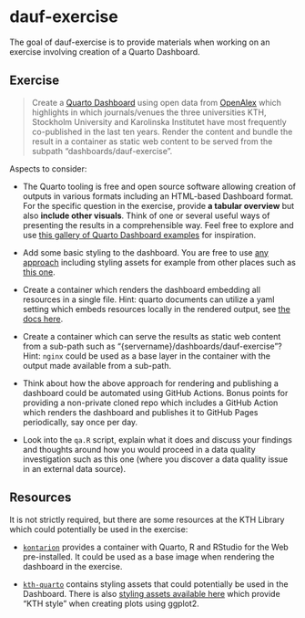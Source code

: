 
<!-- README.md is generated from README.Rmd. Please edit that file -->

# dauf-exercise

<!-- badges: start -->
<!-- badges: end -->

The goal of dauf-exercise is to provide materials when working on an
exercise involving creation of a Quarto Dashboard.

## Exercise

> Create a [Quarto
> Dashboard](https://quarto.org/docs/dashboards/layout.html) using open
> data from [OpenAlex](https://openalex.org/Research.pdf) which
> highlights in which journals/venues the three universities KTH,
> Stockholm University and Karolinska Institutet have most frequently
> co-published in the last ten years. Render the content and bundle the
> result in a container as static web content to be served from the
> subpath “dashboards/dauf-exercise”.

Aspects to consider:

- The Quarto tooling is free and open source software allowing creation
  of outputs in various formats including an HTML-based Dashboard
  format. For the specific question in the exercise, provide **a tabular
  overview** but also **include other visuals**. Think of one or several
  useful ways of presenting the results in a comprehensible way. Feel
  free to explore and use [this gallery of Quarto Dashboard
  examples](https://quarto.org/docs/dashboards/examples/#r) for
  inspiration.

- Add some basic styling to the dashboard. You are free to use [any
  approach](https://quarto.org/docs/dashboards/theming.html) including
  styling assets for example from other places such as [this
  one](https://github.com/KTH-Library/bootswatch-kth).

- Create a container which renders the dashboard embedding all resources
  in a single file. Hint: quarto documents can utilize a yaml setting
  which embeds resources locally in the rendered output, see [the docs
  here](https://quarto.org/docs/reference/formats/html.html#rendering).

- Create a container which can serve the results as static web content
  from a sub-path such as “{servername}/dashboards/dauf-exercise”? Hint:
  `nginx` could be used as a base layer in the container with the output
  made available from a sub-path.

- Think about how the above approach for rendering and publishing a
  dashboard could be automated using GitHub Actions. Bonus points for
  providing a non-private cloned repo which includes a GitHub Action
  which renders the dashboard and publishes it to GitHub Pages
  periodically, say once per day.

- Look into the `qa.R` script, explain what it does and discuss your
  findings and thoughts around how you would proceed in a data quality
  investigation such as this one (where you discover a data quality
  issue in an external data source).

## Resources

It is not strictly required, but there are some resources at the KTH
Library which could potentially be used in the exercise:

- [`kontarion`](https://github.com/KTH-Library/kontarion) provides a
  container with Quarto, R and RStudio for the Web pre-installed. It
  could be used as a base image when rendering the dashboard in the
  exercise.

- [`kth-quarto`](https://github.com/KTH-Library/kth-quarto) contains
  styling assets that could potentially be used in the Dashboard. There
  is also [styling assets available
  here](https://github.com/KTH-Library/ktheme) which provide “KTH style”
  when creating plots using ggplot2.
